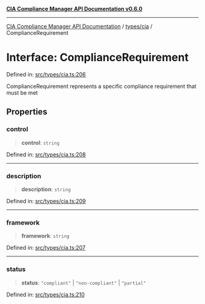 [**CIA Compliance Manager API Documentation v0.6.0**](../../../README.md)

***

[CIA Compliance Manager API Documentation](../../../modules.md) / [types/cia](../README.md) / ComplianceRequirement

# Interface: ComplianceRequirement

Defined in: [src/types/cia.ts:206](https://github.com/Hack23/cia-compliance-manager/blob/32fe683007dd7fe1aa6b244d2353e60fab4f51de/src/types/cia.ts#L206)

ComplianceRequirement represents a specific compliance requirement
that must be met

## Properties

### control

> **control**: `string`

Defined in: [src/types/cia.ts:208](https://github.com/Hack23/cia-compliance-manager/blob/32fe683007dd7fe1aa6b244d2353e60fab4f51de/src/types/cia.ts#L208)

***

### description

> **description**: `string`

Defined in: [src/types/cia.ts:209](https://github.com/Hack23/cia-compliance-manager/blob/32fe683007dd7fe1aa6b244d2353e60fab4f51de/src/types/cia.ts#L209)

***

### framework

> **framework**: `string`

Defined in: [src/types/cia.ts:207](https://github.com/Hack23/cia-compliance-manager/blob/32fe683007dd7fe1aa6b244d2353e60fab4f51de/src/types/cia.ts#L207)

***

### status

> **status**: `"compliant"` \| `"non-compliant"` \| `"partial"`

Defined in: [src/types/cia.ts:210](https://github.com/Hack23/cia-compliance-manager/blob/32fe683007dd7fe1aa6b244d2353e60fab4f51de/src/types/cia.ts#L210)

